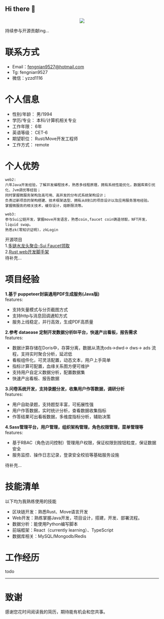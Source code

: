 ## Hi there 👋

<p align="center">
  <img src="https://github-readme-stats.vercel.app/api?username=windyund&show_icons=true&theme=graywhite"/>
</p>

持续参与开源贡献ing...

# 联系方式

- Email：fengnian9527@hotmail.com
- Tg: fengnian9527
- 微信：yzzd1116

# 个人信息

- 性别/年龄： 男/1994
- 学历/专业： 本科/计算机相关专业
- 工作年限：  6年
- 英语等级：  CET-6
- 期望职位：  Rust/Move开发工程师
- 工作方式：  remote

# 个人优势
```
web2:
六年Java开发经验，了解并发编程技术，熟悉多线程原理，拥有系统性能优化，数据库索引优化、Jvm调优等经验；
同时掌握微服务架构及高可用、高并发的分布式系统架构设计；
负责过新项目的架构搭建、技术框架选型、拥有从0到1的项目设计以及应用服务落地经验。
掌握微服务的相关技术，缓存设计，熔断限流等。

web3:
参与Sui公链开发，掌握move开发语言，熟悉coin,faucet coin铸造领取，NFT开发，liquid swap。
熟悉zk(零知识证明)，zkLogin
```
开源项目<br>
1.[多链水龙头聚合-Sui Faucet领取](https://github.com/windyund/Sui_Faucet) <br>
2.[Rust web开发脚手架](https://github.com/windyund/rust-web-template)<br>
待补充...


# 项目经验
**1.基于 puppeteer封装通用PDF生成服务(Java版)** <br>
features:
- 支持矢量模式与分页截图方式
- 支持http与消息回调通知方式
- 服务上线稳定，并行高效，生成PDF高质量

**2.参考 dataease 定制开发数据分析BI平台，快速产出看板，报告需求**<br>
  features:
- 数据计算存储在Doris中，存算分离，数据从清洗ods->dwd-> dws-> ads 流程，支持实时聚合分析，延迟低
- 看板组件化，可灵活配置，动态文本，用户上手简单
- 指标计算可配置，血缘关系图方便可维护
- 支持用户自定义数据分析，配置数据集
- 快速产出看板、报告数据

**3.问卷系统开发，支持录题分发，收集用户作答数据，调研分析**<br>
  features:
- 用户自助录题，支持题型丰富，可拓展性强
- 用户作答数据，实时统计分析，查看数据收集指标
- 作答结果可出看板数据，多维度指标分析，辅助决策

**4.Sass管理平台，用户管理，组织架构管理，角色权限管理，菜单管理等**<br>
  features:
- 基于RBAC（角色访问控制）管理用户权限，保证权限到按钮粒度，保证数据安全
- 服务监控、操作日志记录，登录安全校验等基础服务设施

待补充...

# 技能清单

以下均为我熟练使用的技能

- 区块链开发：熟悉Rust、Move语言开发
- Web开发：熟练掌握Java开发，项目设计，搭建，开发、部署流程。
- 数据分析：能使用Python编写脚本
- 前端框架：React（currently learning）、TypeScript
- 数据库相关：MySQL/Mongodb/Redis



# 工作经历

todo


---      
# 致谢
感谢您花时间阅读我的简历，期待能有机会和您共事。








<!--
**windyund/windyund** is a ✨ _special_ ✨ repository because its `README.md` (this file) appears on your GitHub profile.

Here are some ideas to get you started:

- 🔭 I’m currently working on ...
- 🌱 I’m currently learning ...
- 👯 I’m looking to collaborate on ...
- 🤔 I’m looking for help with ...
- 💬 Ask me about ...
- 📫 How to reach me: ...
- 😄 Pronouns: ...
- ⚡ Fun fact: ...
-->
